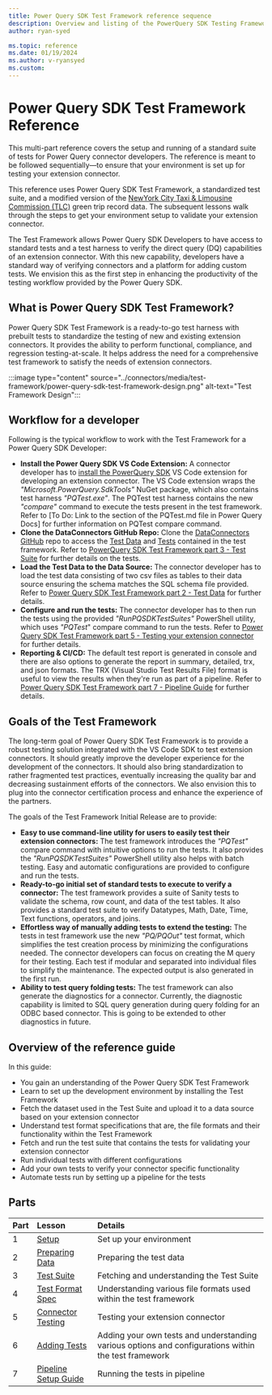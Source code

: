 ```yaml
---
title: Power Query SDK Test Framework reference sequence
description: Overview and listing of the PowerQuery SDK Testing Framework reference sequence.
author: ryan-syed

ms.topic: reference
ms.date: 01/19/2024
ms.author: v-ryansyed
ms.custom:
---
```


# Power Query SDK Test Framework Reference

This multi-part reference covers the setup and running of a standard suite of tests for Power Query connector developers. The reference is meant to be followed sequentially—to ensure that your environment is set up for testing your extension connector.

This reference uses Power Query SDK Test Framework, a standardized test suite, and a modified version of the [NewYork City Taxi & Limousine Commission (TLC)](https://www.nyc.gov/site/tlc/about/tlc-trip-record-data.page) green trip record data. The subsequent lessons walk through the steps to get your environment setup to validate your extension connector.

The Test Framework allows Power Query SDK Developers to have access to standard tests and a test harness to verify the direct query (DQ) capabilities of an extension connector. With this new capability, developers have a standard way of verifying connectors and a platform for adding custom tests. We envision this as the first step in enhancing the productivity of the testing workflow provided by the Power Query SDK.

## What is Power Query SDK Test Framework?

Power Query SDK Test Framework is a ready-to-go test harness with prebuilt tests to standardize the testing of new and existing extension connectors. It provides the ability to perform functional, compliance, and regression testing-at-scale. It helps address the need for a comprehensive test framework to satisfy the needs of extension connectors.

:::image type="content" source="../connectors/media/test-framework/power-query-sdk-test-framework-design.png" alt-text="Test Framework Design":::

## Workflow for a developer

Following is the typical workflow to work with the Test Framework for a Power Query SDK Developer:

* **Install the Power Query SDK VS Code Extension:** A connector developer has to [install the PowerQuery SDK](./../install-sdk.md#installing-the-power-query-sdk) VS Code extension for developing an extension connector. The VS Code extension wraps the *"Microsoft.PowerQuery.SdkTools"* NuGet package, which also contains test harness *"PQTest.exe"*. The PQTest test harness contains the new *"compare"* command to execute the tests present in the test framework. Refer to [To Do: Link to the section of the PQTest.md file in Power Query Docs] for further information on PQTest compare command.
* **Clone the DataConnectors GitHub Repo:** Clone the [DataConnectors GitHub](https://github.com/microsoft/DataConnectors/tree/master) repo to access the [Test Data](https://github.com/microsoft/DataConnectors/tree/master/testframework/data/) and [Tests](https://github.com/microsoft/DataConnectors/tree/master/testframework/tests/) contained in the test framework. Refer to [PowerQuery SDK Test Framework part 3 - Test Suite](./3-tests.md) for further details on the tests.
* **Load the Test Data to the Data Source:** The connector developer has to load the test data consisting of two csv files as tables to their data source ensuring the schema matches the SQL schema file provided. Refer to [Power Query SDK Test Framework part 2 - Test Data](./2-data.md) for further details.
* **Configure and run the tests:** The connector developer has to then run the tests using the provided *"RunPQSDKTestSuites"* PowerShell utility, which uses *"PQTest*" compare command to run the tests. Refer to [Power Query SDK Test Framework part 5 - Testing your extension connector](./5-connector.md) for further details.
* **Reporting & CI/CD:** The default test report is generated in console and there are also options to generate the report in summary, detailed, trx, and json formats. The TRX (Visual Studio Test Results File) format is useful to view the results when they're run as part of a pipeline. Refer to [Power Query SDK Test Framework part 7 - Pipeline Guide](./7-pipeline.md) for further details.

## Goals of the Test Framework

The long-term goal of Power Query SDK Test Framework is to provide a robust testing solution integrated with the VS Code SDK to test extension connectors. It should greatly improve the developer experience for the development of the connectors. It should also bring standardization to rather fragmented test practices, eventually increasing the quality bar and decreasing sustainment efforts of the connectors. We also envision this to plug into the connector certification process and enhance the experience of the partners.

The goals of the Test Framework Initial Release are to provide:

* **Easy to use command-line utility for users to easily test their extension connectors:** The test framework introduces the *"PQTest"* compare command with intuitive options to run the tests. It also provides the *"RunPQSDKTestSuites"* PowerShell utility also helps with batch testing. Easy and automatic configurations are provided to configure and run the tests.
* **Ready-to-go initial set of standard tests to execute to verify a connector:** The test framework provides a suite of Sanity tests to validate the schema, row count, and data of the test tables. It also provides a standard test suite to verify Datatypes, Math, Date, Time, Text functions, operators, and joins.
* **Effortless way of manually adding tests to extend the testing:** The tests in test framework use the new *"PQ/PQOut"* test format, which simplifies the test creation process by minimizing the configurations needed. The connector developers can focus on creating the M query for their testing. Each test if modular and separated into individual files to simplify the maintenance. The expected output is also generated in the first run.
* **Ability to test query folding tests:** The test framework can also generate the diagnostics for a connector. Currently, the diagnostic capability is limited to SQL query generation during query folding for an ODBC based connector. This is going to be extended to other diagnostics in future.

## Overview of the reference guide

In this guide:

* You gain an understanding of the Power Query SDK Test Framework
* Learn to set up the development environment by installing the Test Framework
* Fetch the dataset used in the Test Suite and upload it to a data source based on your extension connector
* Understand test format specifications that are, the file formats and their functionality within the Test Framework
* Fetch and run the test suite that contains the tests for validating your extension connector
* Run individual tests with different configurations
* Add your own tests to verify your connector specific functionality
* Automate tests run by setting up a pipeline for the tests

## Parts

|Part|Lesson                                                   |Details                                                                                                |
|----|:--------------------------------------------------------|:------------------------------------------------------------------------------------------------------|
|1   |[Setup](1-setup.md)                                      | Set up your environment                                                                               |
|2   |[Preparing Data](2-data.md)                              | Preparing the test data                                                                               |
|3   |[Test Suite](3-tests.md)                                 | Fetching and understanding the Test Suite                                                             |
|4   |[Test Format Spec](4-testformat.md)                      | Understanding various file formats used within the test framework                                     |
|5   |[Connector Testing](5-connector.md)                      | Testing your extension connector                                                                      |
|6   |[Adding Tests](6-adding.md)                              | Adding your own tests and understanding various options and configurations within the test framework  |
|7   |[Pipeline Setup Guide](7-pipeline.md)                    | Running the tests in pipeline                                                                         |
